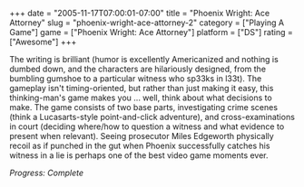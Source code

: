 +++
date = "2005-11-17T07:00:01-07:00"
title = "Phoenix Wright: Ace Attorney"
slug = "phoenix-wright-ace-attorney-2"
category = ["Playing A Game"]
game = ["Phoenix Wright: Ace Attorney"]
platform = ["DS"]
rating = ["Awesome"]
+++

The writing is brilliant (humor is excellently Americanized and nothing is dumbed down, and the characters are hilariously designed, from the bumbling gumshoe to a particular witness who sp33ks in l33t). The gameplay isn't timing-oriented, but rather than just making it easy, this thinking-man's game makes you ... well, think about what decisions to make. The game consists of two base parts, investigating crime scenes (think a Lucasarts-style point-and-click adventure), and cross-examinations in court (deciding where/how to question a witness and what evidence to present when relevant). Seeing prosecutor Miles Edgeworth physically recoil as if punched in the gut when Phoenix successfully catches his witness in a lie is perhaps one of the best video game moments ever.

<i>Progress: Complete</i>